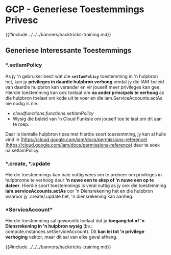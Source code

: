# GCP - Generiese Toestemmings Privesc

{{#include ../../../banners/hacktricks-training.md}}

## Generiese Interessante Toestemmings

### \*.setIamPolicy

As jy 'n gebruiker besit wat die **`setIamPolicy`** toestemming in 'n hulpbron het, kan jy **privileges in daardie hulpbron verhoog** omdat jy die IAM-beleid van daardie hulpbron kan verander en vir jouself meer privileges kan gee.\
Hierdie toestemming kan ook toelaat om **na ander principals te verhoog** as die hulpbron toelaat om kode uit te voer en die iam.ServiceAccounts.actAs nie nodig is nie.

- _cloudfunctions.functions.setIamPolicy_
- Wysig die beleid van 'n Cloud Funksie om jouself toe te laat om dit aan te roep.

Daar is tientalle hulpbron tipes met hierdie soort toestemming, jy kan al hulle vind in [https://cloud.google.com/iam/docs/permissions-reference](https://cloud.google.com/iam/docs/permissions-reference) deur te soek na setIamPolicy.

### \*.create, \*.update

Hierdie toestemmings kan baie nuttig wees om te probeer om privileges in hulpbronne te verhoog deur **'n nuwe een te skep of 'n nuwe een op te dateer**. Hierdie soort toestemmings is veral nuttig as jy ook die toestemming **iam.serviceAccounts.actAs** oor 'n Diensrekening het en die hulpbron waaroor jy .create/.update het, 'n diensrekening kan aanheg.

### \*ServiceAccount\*

Hierdie toestemming sal gewoonlik toelaat dat jy **toegang tot of 'n Diensrekening in 'n hulpbron wysig** (bv.: compute.instances.setServiceAccount). Dit **kan lei tot 'n privilege verhoging** vektor, maar dit sal van elke geval afhang.

{{#include ../../../banners/hacktricks-training.md}}
